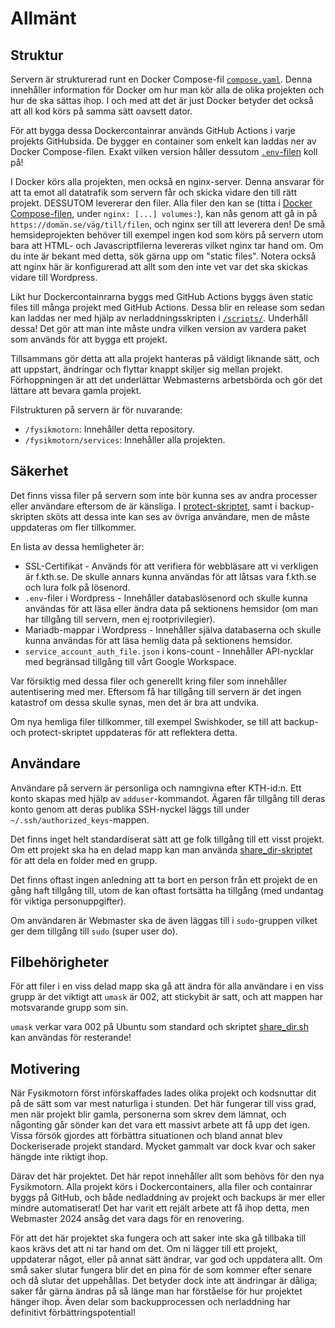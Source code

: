 # Allmänt
## Struktur
Servern är strukturerad runt en Docker Compose-fil [`compose.yaml`](../compose.yaml). Denna innehåller information för Docker om hur man kör alla de olika projekten och hur de ska sättas ihop. I och med att det är just Docker betyder det också att all kod körs på samma sätt oavsett dator.

För att bygga dessa Dockercontainrar används GitHub Actions i varje projekts GitHubsida. De bygger en container som enkelt kan laddas ner av Docker Compose-filen. Exakt vilken version håller dessutom [`.env`-filen](../.env) koll på!

I Docker körs alla projekten, men också en nginx-server. Denna ansvarar för att ta emot all datatrafik som servern får och skicka vidare den till rätt projekt. DESSUTOM levererar den filer. Alla filer den kan se (titta i [Docker Compose-filen](../compose.yaml), under `nginx: [...] volumes:`), kan nås genom att gå in på `https://domän.se/väg/till/filen`, och nginx ser till att leverera den! De små hemsideprojekten behöver till exempel ingen kod som körs på servern utom bara att HTML- och Javascriptfilerna levereras vilket nginx tar hand om. Om du inte är bekant med detta, sök gärna upp om "static files". Notera också att nginx här är konfigurerad att allt som den inte vet var det ska skickas vidare till Wordpress.

Likt hur Dockercontainrarna byggs med GitHub Actions byggs även static files till många projekt med GitHub Actions. Dessa blir en release som sedan kan laddas ner med hjälp av nerladdningsskripten i [`/scripts/`](../scripts/). Underhåll dessa! Det gör att man inte måste undra vilken version av vardera paket som används för att bygga ett projekt.

Tillsammans gör detta att alla projekt hanteras på väldigt liknande sätt, och att uppstart, ändringar och flyttar knappt skiljer sig mellan projekt. Förhoppningen är att det underlättar Webmasterns arbetsbörda och gör det lättare att bevara gamla projekt.

Filstrukturen på servern är för nuvarande:
- `/fysikmotorn`: Innehåller detta repository.
- `/fysikmotorn/services`: Innehåller alla projekten.

## Säkerhet
Det finns vissa filer på servern som inte bör kunna ses av andra processer eller användare eftersom de är känsliga. I [protect-skriptet](../scripts/protect.sh), samt i backup-skripten sköts att dessa inte kan ses av övriga användare, men de måste uppdateras om fler tillkommer.

En lista av dessa hemligheter är:
- SSL-Certifikat - Används för att verifiera för webbläsare att vi verkligen är f.kth.se. De skulle annars kunna användas för att låtsas vara f.kth.se och lura folk på lösenord.
- `.env`-filer i Wordpress - Innehåller databaslösenord och skulle kunna användas för att läsa eller ändra data på sektionens hemsidor (om man har tillgång till servern, men ej rootprivilegier).
- Mariadb-mappar i Wordpress - Innehåller själva databaserna och skulle kunna användas för att läsa hemlig data på sektionens hemsidor.
- `service_account_auth_file.json` i kons-count - Innehåller API-nycklar med begränsad tillgång till vårt Google Workspace.

Var försiktig med dessa filer och generellt kring filer som innehåller autentisering med mer. Eftersom få har tillgång till servern är det ingen katastrof om dessa skulle synas, men det är bra att undvika.

Om nya hemliga filer tillkommer, till exempel Swishkoder, se till att backup- och protect-skriptet uppdateras för att reflektera detta.

## Användare
Användare på servern är personliga och namngivna efter KTH-id:n. Ett konto skapas med hjälp av `adduser`-kommandot. Ägaren får tillgång till deras konto genom att deras publika SSH-nyckel läggs till under `~/.ssh/authorized_keys`-mappen.

Det finns inget helt standardiserat sätt att ge folk tillgång till ett visst projekt. Om ett projekt ska ha en delad mapp kan man använda [share_dir-skriptet](../scripts/share_dir.sh) för att dela en folder med en grupp.

Det finns oftast ingen anledning att ta bort en person från ett projekt de en gång haft tillgång till, utom de kan oftast fortsätta ha tillgång (med undantag för viktiga personuppgifter).

Om användaren är Webmaster ska de även läggas till i `sudo`-gruppen vilket ger dem tillgång till `sudo` (super user do).

## Filbehörigheter
För att filer i en viss delad mapp ska gå att ändra för alla användare i en viss grupp är det viktigt att `umask` är 002, att stickybit är satt, och att mappen har motsvarande grupp som sin.

`umask` verkar vara 002 på Ubuntu som standard och skriptet [share_dir.sh](../scripts/share_dir.sh) kan användas för resterande!

## Motivering
När Fysikmotorn först införskaffades lades olika projekt och kodsnuttar dit på de sätt som var mest naturliga i stunden. Det här fungerar till viss grad, men när projekt blir gamla, personerna som skrev dem lämnat, och någonting går sönder kan det vara ett massivt arbete att få upp det igen. Vissa försök gjordes att förbättra situationen och bland annat blev Dockeriserade projekt standard. Mycket gammalt var dock kvar och saker hängde inte riktigt ihop.

Därav det här projektet. Det här repot innehåller allt som behövs för den nya Fysikmotorn. Alla projekt körs i Dockercontainers, alla filer och containrar byggs på GitHub, och både nedladdning av projekt och backups är mer eller mindre automatiserat! Det har varit ett rejält arbete att få ihop detta, men Webmaster 2024 ansåg det vara dags för en renovering.

För att det här projektet ska fungera och att saker inte ska gå tillbaka till kaos krävs det att ni tar hand om det. Om ni lägger till ett projekt, uppdaterar något, eller på annat sätt ändrar, var god och uppdatera allt. Om små saker slutar fungera blir det en pina för de som kommer efter senare och då slutar det uppehållas. Det betyder dock inte att ändringar är dåliga; saker får gärna ändras på så länge man har förståelse för hur projektet hänger ihop. Även delar som backupprocessen och nerladdning har definitivt förbättringspotential!
